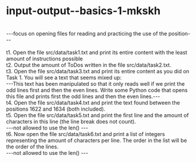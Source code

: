# input-output--basics-1-mkskh

<br>---focus on opening files for reading and practicing the use of the position---
<br>
<br>t1. Open the file src/data/task1.txt and print its entire content with the least amount of instructions possible
<br>t2. Output the amount of ToDos written in the file src/data/task2.txt.
<br>t3. Open the file src/data/task3.txt and print its entire content as you did on Task 1. You will see a text that seems mixed up:
 <br> ---This text has been manipulated so that it only reads well if we print the odd lines first and then the even lines. Write some Python code that opens this file and prints first the odd lines and then the even lines.---
<br>t4. Open the file src/data/task4.txt and print the text found between the positions 1622 and 1634 (both included).
<br>t5. Open the file src/data/task5.txt and print the first line and the amount of characters in this line (the line break does not count).
<br>    ---not allowed to use the len() ---
<br>t6. Now open the file src/data/task6.txt and print a list of integers representing the amount of characters per line. The order in the list will be the order of the lines.
<br>    ---not allowed to use the len() ---

